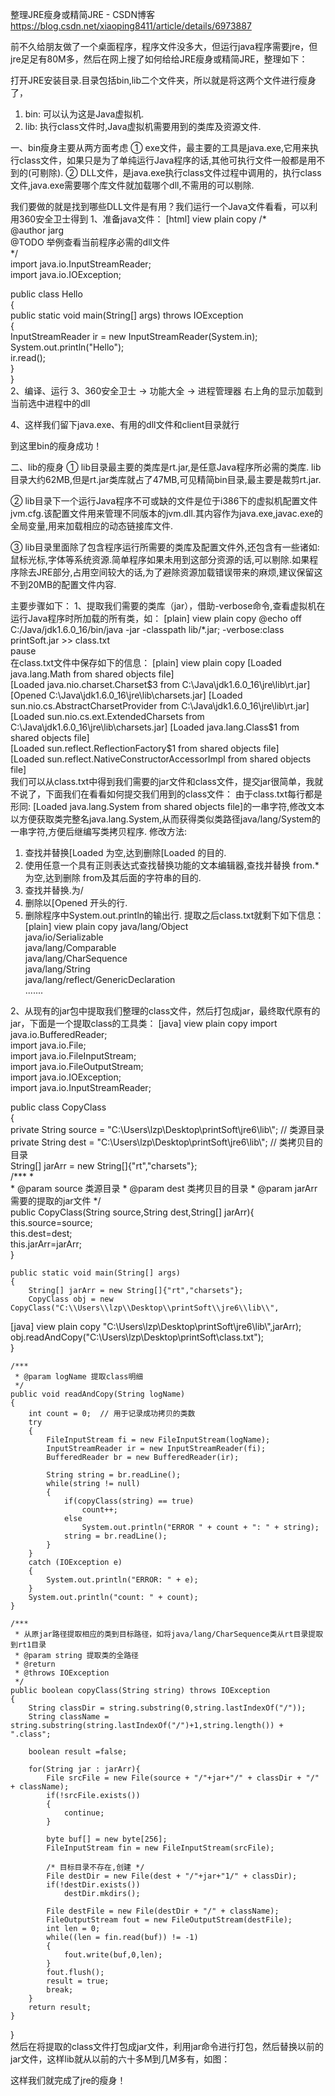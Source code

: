 整理JRE瘦身或精简JRE - CSDN博客 https://blog.csdn.net/xiaoping8411/article/details/6973887

前不久给朋友做了一个桌面程序，程序文件没多大，但运行java程序需要jre，但jre足足有80M多，然后在网上搜了如何给给JRE瘦身或精简JRE，整理如下：

打开JRE安装目录.目录包括bin,lib二个文件夹，所以就是将这两个文件进行瘦身了，
1. bin: 可以认为这是Java虚拟机.
2. lib: 执行class文件时,Java虚拟机需要用到的类库及资源文件.
 
一、bin瘦身主要从两方面考虑
① exe文件，最主要的工具是java.exe,它用来执行class文件，如果只是为了单纯运行Java程序的话,其他可执行文件一般都是用不到的(可剔除). 
② DLL文件，是java.exe执行class文件过程中调用的，执行class文件,java.exe需要哪个库文件就加载哪个dll,不需用的可以剔除.

我们要做的就是找到哪些DLL文件是有用？我们运行一个Java文件看看，可以利用360安全卫士得到
1、准备java文件：
[html] view plain copy
/*  
@author jarg  
@TODO 举例查看当前程序必需的dll文件  
*/  
import java.io.InputStreamReader;  
import java.io.IOException;  
  
public class Hello  
{  
    public static void main(String[] args) throws IOException  
    {  
        InputStreamReader ir = new InputStreamReader(System.in);  
        System.out.println("Hello");  
        ir.read();  
    }  
}  
2、编译、运行
3、360安全卫士 -> 功能大全 -> 进程管理器 右上角的显示加载到当前选中进程中的dll

4、这样我们留下java.exe、有用的dll文件和client目录就行


到这里bin的瘦身成功！

二、lib的瘦身
① lib目录最主要的类库是rt.jar,是任意Java程序所必需的类库.
lib目录大约62MB,但是rt.jar类库就占了47MB,可见精简bin目录,最主要是裁剪rt.jar.
 
② lib目录下一个运行Java程序不可或缺的文件是位于i386下的虚拟机配置文件jvm.cfg.该配置文件用来管理不同版本的jvm.dll.其内容作为java.exe,javac.exe的全局变量,用来加载相应的动态链接库文件.
 
③ lib目录里面除了包含程序运行所需要的类库及配置文件外,还包含有一些诸如: 鼠标光标,字体等系统资源.简单程序如果未用到这部分资源的话,可以剔除.如果程序除去JRE部分,占用空间较大的话,为了避除资源加载错误带来的麻烦,建议保留这不到20MB的配置文件内容.

主要步骤如下：
1、提取我们需要的类库（jar），借助-verbose命令,查看虚拟机在运行Java程序时所加载的所有类，如：
[plain] view plain copy
@echo off  
C:/Java/jdk1.6.0_16/bin/java -jar  -classpath lib/*.jar; -verbose:class printSoft.jar >> class.txt  
pause  
在class.txt文件中保存如下的信息：
[plain] view plain copy
[Loaded java.lang.Math from shared objects file]  
[Loaded java.nio.charset.Charset$3 from C:\Java\jdk1.6.0_16\jre\lib\rt.jar]  
[Opened C:\Java\jdk1.6.0_16\jre\lib\charsets.jar]  
[Loaded sun.nio.cs.AbstractCharsetProvider from C:\Java\jdk1.6.0_16\jre\lib\rt.jar]  
[Loaded sun.nio.cs.ext.ExtendedCharsets from C:\Java\jdk1.6.0_16\jre\lib\charsets.jar]  
[Loaded java.lang.Class$1 from shared objects file]  
[Loaded sun.reflect.ReflectionFactory$1 from shared objects file]  
[Loaded sun.reflect.NativeConstructorAccessorImpl from shared objects file]  
我们可以从class.txt中得到我们需要的jar文件和class文件，提交jar很简单，我就不说了，下面我们在看看如何提交我们用到的class文件：
由于class.txt每行都是形同: [Loaded java.lang.System from shared objects file]的一串字符,修改文本以方便获取类完整名java.lang.System,从而获得类似类路径java/lang/System的一串字符,方便后继编写类拷贝程序.
修改方法:
1. 查找并替换[Loaded 为空,达到删除[Loaded 的目的.
2. 使用任意一个具有正则表达式查找替换功能的文本编辑器,查找并替换 from.*为空,达到删除 from及其后面的字符串的目的.
3. 查找并替换.为/
4. 删除以[Opened 开头的行.
5. 删除程序中System.out.println的输出行.
提取之后class.txt就剩下如下信息：
[plain] view plain copy
java/lang/Object  
java/io/Serializable  
java/lang/Comparable  
java/lang/CharSequence  
java/lang/String  
java/lang/reflect/GenericDeclaration  
.......  

2、从现有的jar包中提取我们整理的class文件，然后打包成jar，最终取代原有的jar，下面是一个提取class的工具类：
[java] view plain copy
import java.io.BufferedReader;  
import java.io.File;  
import java.io.FileInputStream;  
import java.io.FileOutputStream;  
import java.io.IOException;  
import java.io.InputStreamReader;  
  
public class CopyClass  
{  
    private String source = "C:\\Users\\lzp\\Desktop\\printSoft\\jre6\\lib\\";      // 类源目录  
    private String dest = "C:\\Users\\lzp\\Desktop\\printSoft\\jre6\\lib\\";        // 类拷贝目的目录  
    String[] jarArr = new String[]{"rt","charsets"};  
    /*** 
     *  
     * @param source 类源目录 
     * @param dest   类拷贝目的目录 
     * @param jarArr 需要的提取的jar文件 
     */  
    public CopyClass(String source,String dest,String[] jarArr){  
        this.source=source;  
        this.dest=dest;  
        this.jarArr=jarArr;  
    }  
  
    public static void main(String[] args)  
    {  
        String[] jarArr = new String[]{"rt","charsets"};  
        CopyClass obj = new CopyClass("C:\\Users\\lzp\\Desktop\\printSoft\\jre6\\lib\\",  
[java] view plain copy
                                                         "C:\\Users\\lzp\\Desktop\\printSoft\\jre6\\lib\\",jarArr);  
        obj.readAndCopy("C:\\Users\\lzp\\Desktop\\printSoft\\class.txt");  
    }  
  
    /*** 
     * @param logName 提取class明细 
     */  
    public void readAndCopy(String logName)  
    {  
        int count = 0;  // 用于记录成功拷贝的类数  
        try  
        {  
            FileInputStream fi = new FileInputStream(logName);  
            InputStreamReader ir = new InputStreamReader(fi);  
            BufferedReader br = new BufferedReader(ir);  
  
            String string = br.readLine();  
            while(string != null)  
            {  
                if(copyClass(string) == true)  
                    count++;  
                else  
                    System.out.println("ERROR " + count + ": " + string);  
                string = br.readLine();  
            }  
        }  
        catch (IOException e)  
        {  
            System.out.println("ERROR: " + e);  
        }  
        System.out.println("count: " + count);  
    }  
  
    /*** 
     * 从原jar路径提取相应的类到目标路径，如将java/lang/CharSequence类从rt目录提取到rt1目录 
     * @param string 提取类的全路径 
     * @return 
     * @throws IOException 
     */  
    public boolean copyClass(String string) throws IOException  
    {  
        String classDir = string.substring(0,string.lastIndexOf("/"));  
        String className = string.substring(string.lastIndexOf("/")+1,string.length()) + ".class";  
          
        boolean result =false;  
          
        for(String jar : jarArr){  
            File srcFile = new File(source + "/"+jar+"/" + classDir + "/" + className);  
            if(!srcFile.exists())  
            {  
                continue;  
            }  
              
            byte buf[] = new byte[256];  
            FileInputStream fin = new FileInputStream(srcFile);  
  
            /* 目标目录不存在,创建 */  
            File destDir = new File(dest + "/"+jar+"1/" + classDir);  
            if(!destDir.exists())  
                destDir.mkdirs();  
  
            File destFile = new File(destDir + "/" + className);  
            FileOutputStream fout = new FileOutputStream(destFile);  
            int len = 0;  
            while((len = fin.read(buf)) != -1)  
            {  
                fout.write(buf,0,len);  
            }  
            fout.flush();  
            result = true;  
            break;  
        }  
        return result;  
    }  
}  
然后在将提取的class文件打包成jar文件，利用jar命令进行打包，然后替换以前的jar文件，这样lib就从以前的六十多M到几M多有，如图：


这样我们就完成了jre的瘦身！